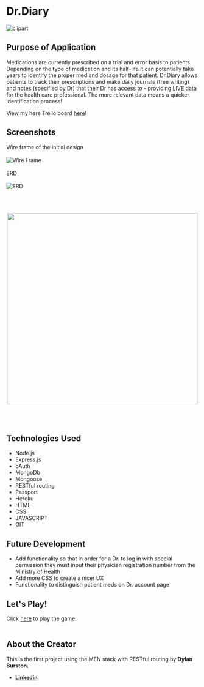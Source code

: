 # Dr.Diary 

![clipart](desktop/Dr-Diary/public/images/journal.png)

## Purpose of Application
Medications are currently prescribed on a trial and error basis to patients. Depending on the type of medication and its half-life it can potentially take years to identify the proper med and dosage for that patient. Dr.Diary allows patients to track their prescriptions and make daily journals (free writing) and notes (specified by Dr) that their Dr has access to - providing LIVE data for the health care professional. The more relevant data means a quicker identification process! 

View my here Trello board [here](https://trello.com/b/X8p4Mr0t/drdiary)! 

## Screenshots 
Wire frame of the initial design 
<br><br>
![Wire Frame](Dr-Diary/public/images/WireFrame.png)
<br><br>
ERD
<br><br>
![ERD](https://github.com/dylan-burston/Dr-Diary/public/images/ERD.png)

<br><br>
<p align="center">
  <img width="500" src="card-deck-css/images/inplay.jpeg">
</p>

<br><br>

## Technologies Used
- Node.js
- Express.js
- oAuth
- MongoDb
- Mongoose
- RESTful routing
- Passport
- Heroku 
- HTML
- CSS 
- JAVASCRIPT 
- GIT 

## Future Development 
- Add functionality so that in order for a Dr. to log in with special permission they must input their physician registration number from the Ministry of Health 
- Add more CSS to create a nicer UX 
- Functionality to distinguish patient meds on Dr. account page 


## Let's Play!
Click <a href="https://pages.git.generalassemb.ly/dburston/War-Card-Game/" target="_blank" rel="noopener noreferrer">here</a> to play the game. 
<br><br>
## About the Creator 
This is the first project using the MEN stack with RESTful routing by **Dylan Burston.**
- **[Linkedin](https://www.linkedin.com/in/dylan-burston-09727265/)**